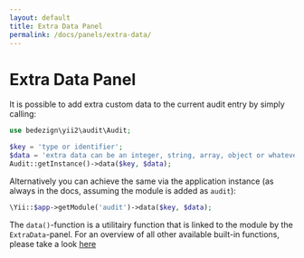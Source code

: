```yaml
---
layout: default
title: Extra Data Panel
permalink: /docs/panels/extra-data/
---
```


# Extra Data Panel

It is possible to add extra custom data to the current audit entry by simply calling:

```php
use bedezign\yii2\audit\Audit;

$key = 'type or identifier';
$data = 'extra data can be an integer, string, array, object or whatever';
Audit::getInstance()->data($key, $data);
```

Alternatively you can achieve the same via the application instance (as always in the docs, assuming the module is added as `audit`):

```php
\Yii::$app->getModule('audit')->data($key, $data);
```

The `data()`-function is a utilitairy function that is linked to the module by the `ExtraData`-panel.
For an overview of all other available built-in functions, please take a look [here](../utility-functions)